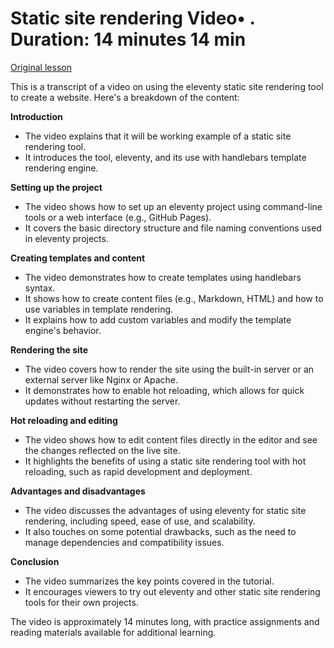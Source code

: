 # Static site rendering Video• . Duration: 14 minutes 14 min

[Original lesson](https://www.coursera.org/learn/uol-web-development/lecture/PfaA1/static-site-rendering)

This is a transcript of a video on using the eleventy static site rendering tool to create a website. Here's a breakdown of the content:

**Introduction**

* The video explains that it will be working example of a static site rendering tool.
* It introduces the tool, eleventy, and its use with handlebars template rendering engine.

**Setting up the project**

* The video shows how to set up an eleventy project using command-line tools or a web interface (e.g., GitHub Pages).
* It covers the basic directory structure and file naming conventions used in eleventy projects.

**Creating templates and content**

* The video demonstrates how to create templates using handlebars syntax.
* It shows how to create content files (e.g., Markdown, HTML) and how to use variables in template rendering.
* It explains how to add custom variables and modify the template engine's behavior.

**Rendering the site**

* The video covers how to render the site using the built-in server or an external server like Nginx or Apache.
* It demonstrates how to enable hot reloading, which allows for quick updates without restarting the server.

**Hot reloading and editing**

* The video shows how to edit content files directly in the editor and see the changes reflected on the live site.
* It highlights the benefits of using a static site rendering tool with hot reloading, such as rapid development and deployment.

**Advantages and disadvantages**

* The video discusses the advantages of using eleventy for static site rendering, including speed, ease of use, and scalability.
* It also touches on some potential drawbacks, such as the need to manage dependencies and compatibility issues.

**Conclusion**

* The video summarizes the key points covered in the tutorial.
* It encourages viewers to try out eleventy and other static site rendering tools for their own projects.

The video is approximately 14 minutes long, with practice assignments and reading materials available for additional learning.

